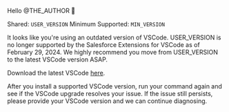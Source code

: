 Hello @THE_AUTHOR :wave:

Shared: `USER_VERSION`
Minimum Supported: `MIN_VERSION`

It looks like you're using an outdated version of VSCode. USER_VERSION is no longer supported by the Salesforce Extensions for VSCode as of February 29, 2024. We highly recommend you move from USER_VERSION to the latest VSCode version ASAP.

Download the latest VSCode [here](https://code.visualstudio.com/download).

After you install a supported VSCode version, run your command again and see if the VSCode upgrade resolves your issue. If the issue still persists, please provide your VSCode version and we can continue diagnosing.
